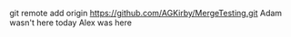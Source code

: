 git remote add origin https://github.com/AGKirby/MergeTesting.git
Adam wasn't here today
Alex was here
